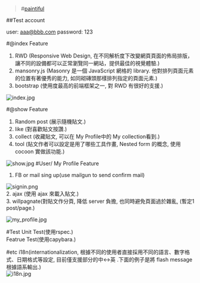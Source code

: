 >#[paintiful](https://paintiful.herokuapp.com/)

##Test account
>
user: aaa@bbb.com
password: 123
  
#@index
Feature  
1. RWD (Responsive Web Design, 在不同解析度下改變網頁頁面的佈局排版，讓不同的設備都可以正常瀏覽同一網站，提供最佳的視覺體驗.)  
2. mansonry.js (Masonry 是一個 JavaScript 網格的 library. 他對排列頁面元素的位置有著優秀的能力, 如同砌磚頭那樣排列指定的頁面元素.)  
3. bootstrap (使用度最高的前端框架之一, 對 RWD 有很好的支援.)  
 
![index.jpg](http://user-image.logdown.io/user/13777/blog/12993/post/895082/WBVi3IbTSoui7JyJNQ3t_index.jpg)

#@show
Feature  
1. Random post (展示隨機貼文.)  
2. like (對喜歡貼文按讚.)  
3. collect (收藏貼文, 可以在 My Profile中的 My collection看到.)   
4. tool (貼文作者可以設定是用了哪些工具作畫, Nested form 的概念, 使用 cocoon 實做該功能.)  

![show.jpg](http://user-image.logdown.io/user/13777/blog/12993/post/895082/bUhsuZlZSquYZuCgDCli_show.jpg)
#User/ My Profile
Feature  
1. FB or mail sing up(use mailgun to send confirm mail)  

![signin.png](http://user-image.logdown.io/user/13777/blog/12993/post/895082/AxoRX4ZSe2lAbl3y7owg_signin.png)  
2. ajax (使用 ajax 來載入貼文.)  
3. willpagnate(對貼文作分頁, 降低 server 負擔, 也同時避免頁面過於雜亂, (暫定1 post/page.)  

![my_profile.jpg](http://user-image.logdown.io/user/13777/blog/12993/post/895082/tQK1g6IXSmyr9caqy51r_my_profile.jpg)

#Test 
Unit Test(使用rspec.)  
Featrue Test(使用capybara.)  

#etc
i18n(internationalization, 根據不同的使用者直接採用不同的語言、數字格式、日期格式等設定, 目前僅支援部分的中<->英 .下面的例子是將 flash message 根據語系輸出.)    
![i18n.jpg](http://user-image.logdown.io/user/13777/blog/12993/post/895082/IbancWyVTCmlAitjpccg_i18n.jpg)